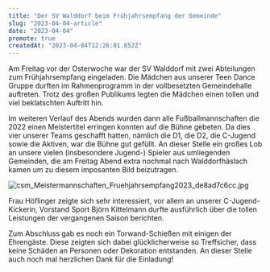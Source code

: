 ```yaml
---
title: "Der SV Walddorf beim Frühjahrsempfang der Gemeinde"
slug: "2023-04-04-article"
date: "2023-04-04"
promote: true
createdAt: "2023-04-04T12:26:01.852Z"
---
```

Am Freitag vor der Osterwoche war der SV Walddorf mit zwei Abteilungen zum Frühjahrsempfang eingeladen.
Die Mädchen aus unserer Teen Dance Gruppe durften im Rahmenprogramm in der vollbesetzten Gemeindehalle auftreten.
Trotz des großen Publikums legten die Mädchen einen tollen und viel beklatschten Auftritt hin.


Im weiteren Verlauf des Abends wurden dann alle Fußballmannschaften die 2022 einen Meistertitel erringen konnten auf die Bühne gebeten.
Da dies vier unserer Teams geschafft hatten, nämlich die D1, die D2, die C-Jugend sowie die Aktiven, war die Bühne gut gefüllt.
An dieser Stelle ein großes Lob an unsere vielen (insbesondere Jugend-) Spieler aus umliegenden Gemeinden, die am Freitag Abend extra nochmal nach Walddorfhäslach kamen um zu diesem imposanten Bild beizutragen.

![csm_Meistermannschaften_Fruehjahrsempfang2023_de8ad7c6cc.jpg](/uploads/csm_Meistermannschaften_Fruehjahrsempfang2023_de8ad7c6cc_4ee7dda114.jpg)

Frau Höflinger zeigte sich sehr interessiert, vor allem an unserer C-Jugend-Kickerin, Vorstand Sport Björn Kittelmann durfte ausführlich über die tollen Leistungen der vergangenen Saison berichten.

Zum Abschluss gab es noch ein Torwand-Schießen mit einigen der Ehrengäste. Diese zeigten sich dabei glücklicherweise so Treffsicher, dass keine Schäden an Personen oder Dekoration entstanden.
An dieser Stelle auch noch mal herzlichen Dank für die Einladung!

